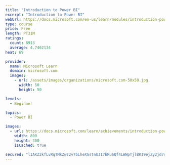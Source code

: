 ```yaml
---
title: "Introduction to Power BI"
excerpt: "Introduction to Power BI"
webUrl: https://docs.microsoft.com/en-us/learn/modules/introduction-power-bi/
type: course
price: Free
length: PT31M
ratings:
  count: 8913
  average: 4.7462134
heat: 69

provider:
  name: Microsoft Learn
  domain: microsoft.com
  images:
    - url: /assets/images/organizations/microsoft.com-50x50.jpg
      width: 50
      height: 50

levels:
  - Beginner

topics:
  - Power BI

images:
  - url: https://docs.microsoft.com/learn/achievements/introduction-power-bi-social.png
    width: 800
    height: 400
    isCached: true

secured: "lIAKZ2kfLvRqTMkZwz2v7bLheXGstnUJI7bRu6Qf4LWWpTjlBK19ejZy2jd7sEFrU+zIy2myWkyJyEcRvUKuKaQCOieiyHPAcp5QOC2HAYFIIwKVIu2G170u5dXlHbV97BezACFNjq3yK15ax+NKnrfqyEnedJxfdj9MMPGttV0Yj7UNoHsLomOOzNGSQyWFCdSN7Xn99JVNa8ku0qxvxswcG373cOCLkfw63iejg+boiiTdzc0c9aZWyp7kNJnNJA+Mvq/mfww8nVtr+w1x0OKl5kwrEOHrMzHuDD/WvgSRjyVwjcMtv3K4IVIMr6n45ZWpFRnCjCfuQzsexwJQDxQqFpMaDL45oxgJvO0dAG5wgcIS42esVWVA8BNgSHBi/6AO9GLo0jIf8psyj76CNoBvgH/8J9bb2+WlU1I4vEo=;3KSRYSJDDTvYRXubJD3a2g=="
---
```


